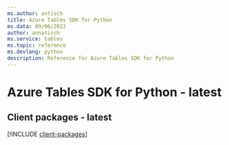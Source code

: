 ```yaml
---
ms.author: antisch
title: Azure Tables SDK for Python
ms.data: 09/06/2022
author: annatisch
ms.service: tables
ms.topic: reference
ms.devlang: python
description: Reference for Azure Tables SDK for Python
---
```

# Azure Tables SDK for Python - latest

## Client packages - latest
[!INCLUDE [client-packages](tables-client-index.md)]